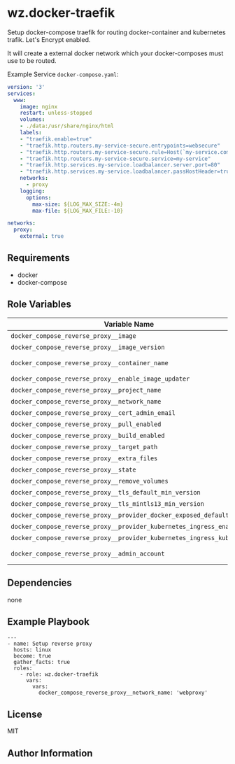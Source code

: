 wz.docker-traefik
=========

Setup docker-compose traefik for routing docker-container and kubernetes trafik.
Let's Encrypt enabled.

It will create a external docker network which your docker-composes must use to be routed.

Example Service `docker-compose.yaml`:

```yaml
version: '3'
services:
  www:
    image: nginx
    restart: unless-stopped
    volumes:
    - ./data:/usr/share/nginx/html
    labels:
    - "traefik.enable=true"
    - "traefik.http.routers.my-service-secure.entrypoints=websecure"
    - "traefik.http.routers.my-service-secure.rule=Host(`my-service.com`)"
    - "traefik.http.routers.my-service-secure.service=my-service"
    - "traefik.http.services.my-service.loadbalancer.server.port=80"
    - "traefik.http.services.my-service.loadbalancer.passHostHeader=true"
    networks:
      - proxy
    logging:
      options:
        max-size: ${LOG_MAX_SIZE:-4m}
        max-file: ${LOG_MAX_FILE:-10}

networks:
  proxy:
    external: true
```

Requirements
------------

* docker
* docker-compose

Role Variables
--------------

| Variable Name | Type | Purpose | Default | Required |
|---|---|---|---|---|
| `docker_compose_reverse_proxy__image` | String | Docker image to use | `'traefik'` | Yes |
| `docker_compose_reverse_proxy__image_version` | String | Image Version | `'v2.6'` | Yes |
| `docker_compose_reverse_proxy__container_name` | String | Specify a container name if needed | `'traefik'` | No |
| `docker_compose_reverse_proxy__enable_image_updater` | String | | `true` | Yes |
| `docker_compose_reverse_proxy__project_name` | String | | `'docker-traefik'` | Yes |
| `docker_compose_reverse_proxy__network_name` | String | | `'proxy'` | Yes |
| `docker_compose_reverse_proxy__cert_admin_email` | String | | `""` | Yes |
| `docker_compose_reverse_proxy__pull_enabled` | Bool | | `false` | Yes |
| `docker_compose_reverse_proxy__build_enabled` | Bool | | `false` | Yes |
| `docker_compose_reverse_proxy__target_path` | String | | `/opt/docker_traefik` | Yes |
| `docker_compose_reverse_proxy__extra_files` | String | | `  []` | Yes |
| `docker_compose_reverse_proxy__state` | String | | `'present'` | Yes |
| `docker_compose_reverse_proxy__remove_volumes` | Bool | | `false` | Yes |
| `docker_compose_reverse_proxy__tls_default_min_version` | String | | `VersionTLS12` | Yes |
| `docker_compose_reverse_proxy__tls_mintls13_min_version` | String | | `VersionTLS13` | `` | Yes |
| `docker_compose_reverse_proxy__provider_docker_exposed_default` | Bool | true | false | Yes |
| `docker_compose_reverse_proxy__provider_kubernetes_ingress_enabled` | Bool | true | false | Yes |
| `docker_compose_reverse_proxy__provider_kubernetes_ingress_kubeconf` | String | `../files/kubeconf.yml` | '' | No |
| `docker_compose_reverse_proxy__admin_account` | String | htpassword for dasboard access | '' | Yes |


Dependencies
------------

none

Example Playbook
----------------

    ---
    - name: Setup reverse proxy
      hosts: linux
      become: true
      gather_facts: true
      roles:
        - role: wz.docker-traefik
          vars:
            vars:
              docker_compose_reverse_proxy__network_name: 'webproxy'


License
-------

MIT

Author Information
------------------

